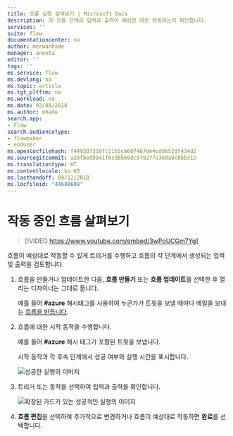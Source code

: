 ```yaml
---
title: 흐름 실행 살펴보기 | Microsoft Docs
description: 각 흐름 단계의 입력과 출력이 예상한 대로 작동하는지 확인합니다.
services: ''
suite: flow
documentationcenter: na
author: merwanhade
manager: anneta
editor: ''
tags: ''
ms.service: flow
ms.devlang: na
ms.topic: article
ms.tgt_pltfrm: na
ms.workload: na
ms.date: 02/05/2018
ms.author: mhade
search.app:
- Flow
search.audienceType:
- flowmaker
- enduser
ms.openlocfilehash: f449307318fc1165cb607467de4cdd652df434d2
ms.sourcegitcommit: a20fbed9941f0cd8b69dc579277a30da9c8bb31b
ms.translationtype: HT
ms.contentlocale: ko-KR
ms.lasthandoff: 09/12/2018
ms.locfileid: "44688609"
---
```

# <a name="watch-your-flows-in-action"></a>작동 중인 흐름 살펴보기

>[!VIDEO https://www.youtube.com/embed/3wPoUCGm7Yg]

흐름이 예상대로 작동할 수 있게 트리거를 수행하고 흐름의 각 단계에서 생성되는 입력 및 출력을 검토합니다.

1. 흐름을 만들거나 업데이트한 다음, **흐름 만들기** 또는 **흐름 업데이트**를 선택한 후 열리는 디자이너는 그대로 둡니다.

     예를 들어 **#azure** 해시태그를 사용하여 누군가가 트윗을 보낼 때마다 메일을 보내는 [흐름을 만듭니다](get-started-logic-flow.md).
1. 흐름에 대한 시작 동작을 수행합니다.

    예를 들어 **#azure** 해시 태그가 포함된 트윗을 보냅니다.

    시작 동작과 각 후속 단계에서 성공 여부와 실행 시간을 표시합니다.

    ![성공한 실행의 이미지](./media/see-a-flow-run/successful-flow-run.png)
1. 트리거 또는 동작을 선택하여 입력과 출력을 확인합니다.

    ![확장된 카드가 있는 성공적인 실행의 이미지](./media/see-a-flow-run/successful-flow-expanded-cards.png)
1. **흐름 편집**을 선택하여 추가적으로 변경하거나 흐름이 예상대로 작동하면 **완료**를 선택합니다.
